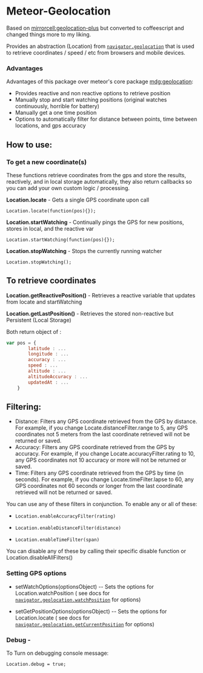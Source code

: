 Meteor-Geolocation
====================


Based on [mirrorcell:geolocation-plus](https://atmospherejs.com/mirrorcell/geolocation-plus) but converted to coffeescript and changed things more to my liking.

Provides an abstraction (Location) from [`navigator.geolocation`](https://developer.mozilla.org/en-US/docs/Web/API/Geolocation) that is used to retrieve coordinates / speed / etc from browsers and mobile devices.

### Advantages 

Advantages of this package over meteor's core package [mdg:geolocation](https://atmospherejs.com/mdg/geolocation):

   * Provides reactive and non reactive options to retrieve position
   * Manually stop and start watching positions (original watches continuously, horrible for battery)
   * Manually get a one time position
   * Options to automatically filter for distance between points, time between locations, and gps accuracy

## How to use:

### To get a new coordinate(s)
These functions retrieve coordinates from the gps and store the results, reactively, and in local storage automatically, they also return callbacks so you can add your own custom logic / processing.
   
   
**Location.locate** -
Gets a single GPS coordinate upon call

```
Location.locate(function(pos){});
```
   
**Location.startWatching** -
Continually pings the GPS for new positions, stores in local, and the reactive var

```
Location.startWatching(function(pos){});
```
   
**Location.stopWatching** -
Stops the currently running watcher

```
Location.stopWatching();
```

## To retrieve coordinates
 
**Location.getReactivePosition()** -
Retrieves a reactive variable that updates from locate and startWatching

**Location.getLastPosition()** -
Retrieves the stored non-reactive but Persistent (Local Storage)

Both return object of :

````javascript
var pos = {
        latitude : ...
        longitude : ...
        accuracy : ...
        speed : ...
        altitude : ...
        altitudeAccuracy : ...
        updatedAt : ...
    }
````


## Filtering:
* Distance: 
   Filters any GPS coordinate retrieved from the GPS by distance. For example, if you change Locate.distanceFilter.range to 5, any GPS coordinates not 5 meters from the last coordinate retrieved will not be returned or saved.
* Accuracy:
   Filters any GPS coordinate retrieved from the GPS by accuracy. For example, if you change Locate.accuracyFilter.rating to 10, any GPS coordinates not 10 accuracy or more will not be returned or saved.
* Time:
   Filters any GPS coordinate retrieved from the GPS by time (in seconds). For example, if you change Locate.timeFilter.lapse to 60, any GPS coordinates not 60 seconds or longer from the last coordinate retrieved will not be returned or saved.

You can use any of these filters in conjunction. To enable any or all of these:

   * `Location.enableAccuracyFilter(rating)`

   * `Location.enableDistanceFilter(distance)`

   * `Location.enableTimeFilter(span)`

You can disable any of these by calling their specific disable function or Location.disableAllFilters()

### Setting GPS options

* setWatchOptions(optionsObject) -- Sets the options for Location.watchPosition ( see docs for [`navigator.geolocation.watchPosition`](https://developer.mozilla.org/en-US/docs/Web/API/PositionOptions) for options)

* setGetPositionOptions(optionsObject) -- Sets the options for Location.locate ( see docs for [`navigator.geolocation.getCurrentPosition`](https://developer.mozilla.org/en-US/docs/Web/API/PositionOptions) for options)

### Debug -
To Turn on debugging console message: 

```
Location.debug = true;
```

